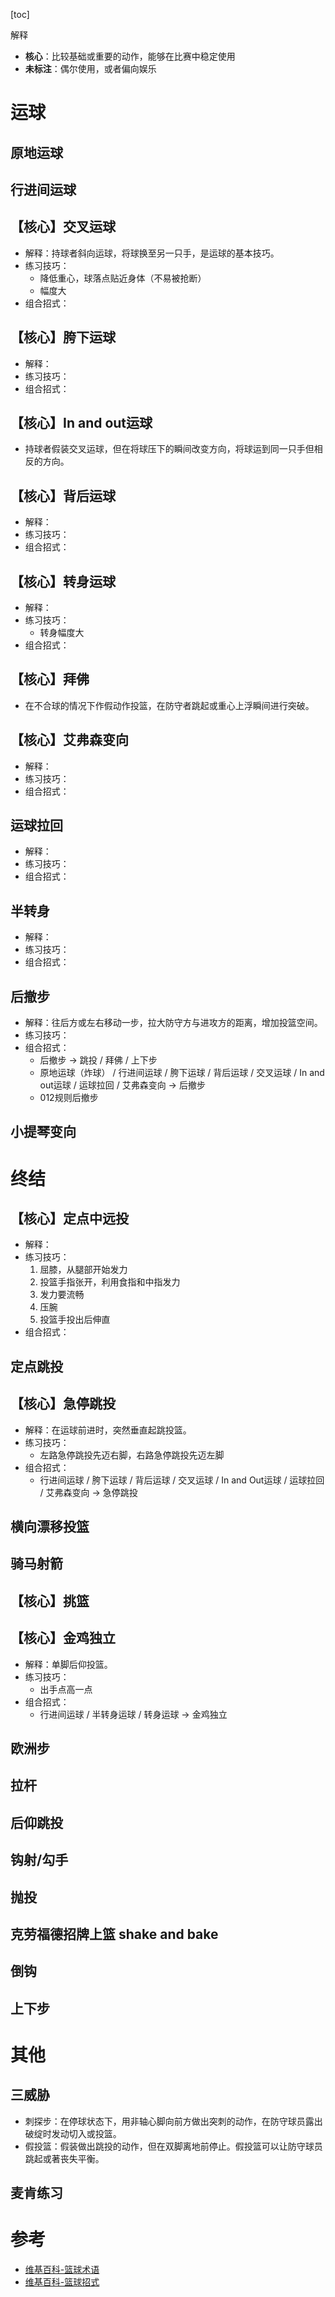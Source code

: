 [toc]

解释
- **核心**：比较基础或重要的动作，能够在比赛中稳定使用
- **未标注**：偶尔使用，或者偏向娱乐

# 运球
## 原地运球
## 行进间运球
## 【核心】交叉运球
- 解释：持球者斜向运球，将球换至另一只手，是运球的基本技巧。
- 练习技巧：
  - 降低重心，球落点贴近身体（不易被抢断）
  - 幅度大
- 组合招式：
## 【核心】胯下运球
- 解释：
- 练习技巧：
- 组合招式：
## 【核心】In and out运球
- 持球者假装交叉运球，但在将球压下的瞬间改变方向，将球运到同一只手但相反的方向。
## 【核心】背后运球
- 解释：
- 练习技巧：
- 组合招式：
## 【核心】转身运球
- 解释：
- 练习技巧：
  - 转身幅度大
- 组合招式：
## 【核心】拜佛
- 在不合球的情况下作假动作投篮，在防守者跳起或重心上浮瞬间进行突破。
## 【核心】艾弗森变向
- 解释：
- 练习技巧：
- 组合招式：
## 运球拉回
- 解释：
- 练习技巧：
- 组合招式：
## 半转身
- 解释：
- 练习技巧：
- 组合招式：
## 后撤步
- 解释：往后方或左右移动一步，拉大防守方与进攻方的距离，增加投篮空间。
- 练习技巧：
- 组合招式：
  - 后撤步 -> 跳投 / 拜佛 / 上下步
  - 原地运球（炸球） / 行进间运球 / 胯下运球 / 背后运球 / 交叉运球 / In and out运球 / 运球拉回 / 艾弗森变向 -> 后撤步
  - 012规则后撤步

## 小提琴变向

# 终结
## 【核心】定点中远投
- 解释：
- 练习技巧：
  1. 屈膝，从腿部开始发力
  2. 投篮手指张开，利用食指和中指发力
  3. 发力要流畅
  4. 压腕
  5. 投篮手投出后伸直
- 组合招式：
## 定点跳投
## 【核心】急停跳投
- 解释：在运球前进时，突然垂直起跳投篮。
- 练习技巧：
  - 左路急停跳投先迈右脚，右路急停跳投先迈左脚
- 组合招式：
  - 行进间运球 / 胯下运球 / 背后运球 / 交叉运球 / In and Out运球 / 运球拉回 / 艾弗森变向 -> 急停跳投
## 横向漂移投篮
## 骑马射箭
## 【核心】挑篮
## 【核心】金鸡独立
- 解释：单脚后仰投篮。
- 练习技巧：
  - 出手点高一点
- 组合招式：
  - 行进间运球 / 半转身运球 / 转身运球 -> 金鸡独立
## 欧洲步
## 拉杆
## 后仰跳投
## 钩射/勾手
## 抛投
## 克劳福德招牌上篮 shake and bake
## 倒钩
## 上下步


# 其他
## 三威胁
- 刺探步：在停球状态下，用非轴心脚向前方做出突刺的动作，在防守球员露出破绽时发动切入或投篮。
- 假投篮：假装做出跳投的动作，但在双脚离地前停止。假投篮可以让防守球员跳起或著丧失平衡。
## 麦肯练习

# 参考
- [维基百科-篮球术语](https://zh.wikipedia.org/zh-cn/%E7%B1%83%E7%90%83%E8%A1%93%E8%AA%9E)
- [维基百科-篮球招式](https://zh.wikipedia.org/zh-cn/%E7%B1%83%E7%90%83%E6%8B%9B%E5%BC%8F)